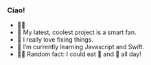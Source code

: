 ### Ciao! 

<!--
**Raizelian/raizelian** is a ✨ _special_ ✨ repository because its `README.md` (this file) appears on your GitHub profile.

Here are some ideas to get you started:

- 🔭 I’m currently working on ...
- 🌱 I’m currently learning ...
- 👯 I’m looking to collaborate on ...
- 🤔 I’m looking for help with ...
- 💬 Ask me about ...
- 📫 How to reach me: ...
- 😄 Pronouns: ...
- ⚡ Fun fact: ...
-->

- 👋🏼 
- 👀 My latest, coolest project is a smart fan.
- 🔧 I really love fixing things.
- 🌱 I’m currently learning Javascript and Swift.
- ☝🏼 Random fact: I could eat 🍕 and 🍣 all day!
